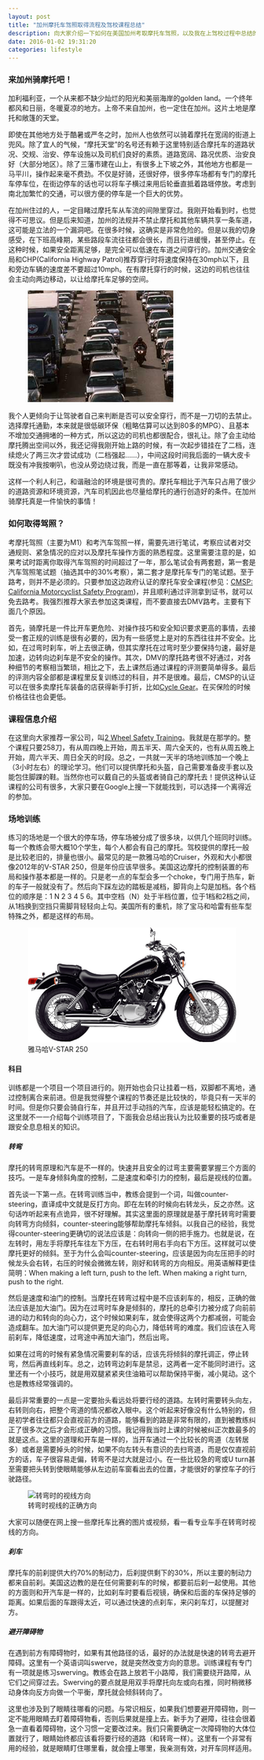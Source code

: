 ```yaml
---
layout: post
title: "加州摩托车驾照取得流程及驾校课程总结"
description: 向大家介绍一下如何在美国加州考取摩托车驾照，以及我在上驾校过程中总结的一些安全要点和操作技巧。
date: 2016-01-02 19:31:20
categories: lifestyle
---
```


### 来加州骑摩托吧！
加利福利亚，一个从来都不缺少灿烂的阳光和美丽海岸的golden land。一个终年都风和日丽，冬暖夏凉的地方。上帝不来自加州，也一定住在加州。这片土地是摩托和敞篷的天堂。

即使在其他地方处于酷暑或严冬之时，加州人也依然可以骑着摩托在宽阔的街道上兜风。除了宜人的气候，“摩托天堂”的名号还有赖于这里特别适合摩托车的道路状况、交规、治安、停车设施以及司机们良好的素质。道路宽阔、路况优质、治安良好（大部分地区）。除了三藩市建在山上，有很多上下坡之外，其他地方也都是一马平川，操作起来毫不费劲。不仅是好骑，还很好停，很多停车场都有专门的摩托车停车位，在街边停车的话也可以将车子横过来用后轮垂直抵着路堐停放。考虑到南北加繁忙的交通，可以很方便的停车是一个巨大的优势。

在加州住过的人，一定目睹过摩托车从车流的间隙里穿过。我刚开始看到时，也觉得不可思议。但是后来知道，加州的法规并不禁止摩托和其他车辆共享一条车道，这可能是立法的一个漏洞吧。在很多时候，这确实是非常危险的。但是以我的切身感受，在下班高峰期，某些路段车流往往都会很长，而且行进缓慢，甚至停止。在这种时候，如果安全距离足够，是完全可以低速在车道之间穿行的。加州交通安全局和CHP(California Highway Patrol)推荐穿行时将速度保持在30mph以下，且和旁边车辆的速度差不要超过10mph。在有摩托穿行的时候，这边的司机也往往会主动向两边移动，以让给摩托车足够的空间。

<div>
  <figure>
    <img src="/assets/img/post-motor-intro/lane-sharing.png" alt="摩托在穿行"/>
  </figure>
</div>

我个人更倾向于让驾驶者自己来判断是否可以安全穿行，而不是一刀切的去禁止。选择摩托通勤，本来就是很低碳环保（粗略估算可以达到80多的MPG）、且基本不增加交通拥堵的一种方式，所以这边的司机也都很配合，很礼让。除了会主动给摩托腾出空间以外，我还记得我刚开始上路的时候，有一次起步错挂在了二档，连续熄火了两三次才尝试成功（二档强起……），中间这段时间我后面的一辆大皮卡既没有冲我按喇叭，也没从旁边绕过我，而是一直在那等着，让我非常感动。

这样一个利人利己，和谐融洽的环境是很可贵的。摩托车相比于汽车只占用了很少的道路资源和环境资源，汽车司机因此也尽量给摩托的通行创造好的条件。在加州骑摩托真是一件愉快的事情！

### 如何取得驾照？
考摩托驾照（主要为M1）和考汽车驾照一样，需要先进行笔试，考察应试者对交通规则、紧急情况的应对以及摩托车操作方面的熟悉程度。这里需要注意的是，如果考试时距离你取得汽车驾照的时间超过了一年，那么笔试会有两套题，第一套是汽车驾照笔试题（抽选其中的30%考察），第二套才是摩托车专门的笔试题。至于路考，则并不是必须的。只要参加这边政府认证的摩托车安全课程(参见：[CMSP: California Motorcyclist Safety Program])，并且顺利通过评测拿到证书，就可以免去路考。我强烈推荐大家去参加这类课程，而不要直接去DMV路考。主要有下面几个原因。

首先，骑摩托是一件比开车更危险、对操作技巧和安全知识要求更高的事情，去接受一套正规的训练是很有必要的，因为有一些感觉上是对的东西往往并不安全。比如，在过弯时刹车，听上去很正确，但其实摩托在过弯时至少要保持匀速，最好是加速，边转向边刹车是不安全的操作。其次，DMV的摩托路考很不好通过，对各种细节的考察相当繁琐，相比之下，去上课然后通过课程的评测要简单得多。最后的评测内容全部都是课程里反复训练过的科目，并不是很难。最后，CMSP的认证可以在很多卖摩托车装备的店获得新手打折，比如[Cycle Gear]。在买保险的时候价格往往也会更低。


### 课程信息介绍
在这里向大家推荐一家公司，叫[2 Wheel Safety Training]。我就是在那学的。整个课程只要258刀，有从周四晚上开始，周五半天、周六全天的，也有从周五晚上开始，周六半天、周日全天的时段。总之，一共就一天半的场地训练加一个晚上（3小时左右）的理论学习。他们可以提供摩托和头盔，自己需要准备皮手套以及能包住脚踝的鞋。当然你也可以戴自己的头盔或者骑自己的摩托去！提供这种认证课程的公司有很多，大家只要在Google上搜一下就能找到，可以选择一个离得近的参加。

### 场地训练
练习的场地是一个很大的停车场，停车场被分成了很多块，以供几个班同时训练。每一个教练会带大概10个学生，每个人都会有自己的摩托。驾校提供的摩托一般是比较老旧的，排量也很小。最常见的是一款雅马哈的Cruiser，外观和大小都很像2012年的V-STAR 250，但是年份应该早很多。美国这边摩托的控制装置的布局和操作基本都是一样的。只是老一点的车型会多一个choke，专门用于热车，新的车子一般就没有了。然后向下踩左边的踏板是减档，脚背向上勾是加档。各个档位的顺序是：1 N 2 3 4 5 6。其中空档（N）处于半档位置，位于1档和2档之间，从1档换到空挡只需脚背轻轻向上勾。美国所有的重机，除了宝马和哈雷有些车型特殊之外，都是这样的布局。

<div class="md-10-suffix-1">
  <figure>
    <img src="/assets/img/post-motor-intro/training_motor.png" alt="雅马哈V-STAR250"/>
    <figcaption>雅马哈V-STAR 250</figcaption>
  </figure>
</div>

#### 科目
训练都是一个项目一个项目进行的。刚开始也会只让挂着一档，双脚都不离地，通过控制离合来前进。但是我觉得整个课程的节奏还是比较快的，毕竟只有一天半的时间。但是你只要会骑自行车，并且开过手动挡的汽车，应该是能轻松搞定的。在这里就不一一介绍每个训练项目了，下面我会总结出我认为比较重要的技巧或者是跟安全息息相关的知识。

##### 转弯
摩托的转弯原理和汽车是不一样的。快速并且安全的过弯主要需要掌握三个方面的技巧。一是车身倾斜角度的控制，二是速度和牵引力的控制，最后是视线的位置。

首先谈一下第一点。在转弯训练当中，教练会提到一个词，叫做counter-steering，直译成中文就是反打方向。即在左转的时候向右转龙头，反之亦然。这句话咋听起来有点诡异，很不好理解。其实这里面的原理就是基于摩托转弯时需要向转弯方向倾斜，counter-steering能够帮助摩托车倾斜。以我自己的经验，我觉得counter-steering更确切的说法应该是：向转向一侧的把手施力。也就是说，在左转时，用左手将摩托车往左下方压，在右转时用右手向右下方压。这样就可以使摩托更好的倾斜。至于为什么会叫counter-steering，应该是因为向左压把手的时候龙头会右转，右压的时候会微微左转，刚好和转弯的方向相反。用英语解释更佳简明：When making a left turn, push to the left. When making a right turn, push to the right.

然后是速度和油门的控制。当摩托在转弯过程中是不应该刹车的，相反，正确的做法应该是加大油门。因为在过弯时车身是倾斜的，摩托的总牵引力被分成了向前前进的动力和转向的向心力，这个时候如果刹车，就会使得这两个力都减弱，可能会造成翻车。加大油门可以提供更充足的向心力，降低转弯的难度。我们应该在入弯前刹车，降低速度，过弯途中再加大油门，然后出弯。

如果在过弯的时候有紧急情况需要刹车的话，应该先将倾斜的摩托调正，停止转弯，然后再直线刹车。总之，边转弯边刹车是禁忌，这两者一定不能同时进行。这里还有一个小技巧，就是用双腿紧紧夹住油箱可以帮助保持平衡，减小晃动。这个也是教练经常强调的。

最后非常重要的一点是一定要抬头看远处将要行经的道路。左转时需要转头向左，右转则向右，把整个弯道的情况都收入眼中。这个听起来好像没有什么特别的，但是初学者往往都只会直视前方的道路，能够看到的路是非常有限的，直到被教练纠正了很多次之后才会形成正确的习惯。我记得我当时上课的时候被纠正次数最多的就是这点。这里的道理和开车是一样的，当开车通过一个比较长的弯道（左转居多）或者是需要掉头的时候，如果不向左转头有意识的去扫弯道，而是仅仅直视前方的话，车子很容易走偏，转弯不是过大就是过小。在一些比较急的弯或U turn甚至需要把头转到使眼睛能够从左边前车窗看出去的位置，才能很好的掌控车子的行驶路径。

<div class='md-10-suffix-1'>
  <figure>
    <img src="/assets/img/post-motor-intro/motor_turn" alt="转弯时的视线方向"/>
    <figcaption>转弯时视线的正确方向</figcaption>
  </figure>
</div>

大家可以随便在网上搜一些摩托车比赛的图片或视频，看一看专业车手在转弯时视线的方向。

##### 刹车
摩托车的前刹提供大约70%的制动力，后刹提供剩下的30%，所以主要的制动力都来自前刹。美国这边教的是在任何需要刹车的时候，都要前后刹一起使用。其他的方面则和开汽车是一样的，比如刹车时要看后视镜，确保和后面的车保持足够的距离。如果后面的车跟得太近，可以通过快速的点刹车，来闪刹车灯，以提醒对方。

##### 避开障碍物
在遇到前方有障碍物时，如果有其他路径的话，最好的办法就是快速的转弯去避开障碍。这里有一个英语词叫swerve，就是突然改变方向的意思。训练课程有专门有一项就是练习swerving。教练会在路上放若干小路障，我们需要绕开路障，从它们之间穿过去。Swerving的要点就是用双手将摩托向左或向右推，同时稍微移动身体向反方向做一个平衡，摩托就会倾斜转向了。

这里也涉及到了眼睛往哪看的问题。与常识相反，如果我们想要避开障碍物，则一定不能用眼睛去盯着障碍物看，否则后果就是撞上去。新手为了避障，往往会很着急一直看着障碍物，这个习惯一定要改过来。我们只需要确定一次障碍物的大体位置就行了，眼睛始终都应该看将要行经的道路（和转弯一样）。这里有一个非常有用的经验，就是眼睛盯住哪里看，就会撞上哪里，我亲测有效，对开车同样适用。



[CMSP: California Motorcyclist Safety Program]: http://cmsp.msi5.com/
[Cycle Gear]:                                   http://www.cyclegear.com/
[2 Wheel Safety Training]:                      http://2wheelsafety.com/
